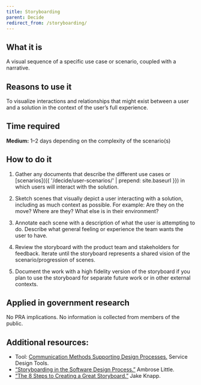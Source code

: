 ```yaml
---
title: Storyboarding
parent: Decide
redirect_from: /storyboarding/
---
```


## What it is

A visual sequence of a specific use case or scenario, coupled with a narrative.

## Reasons to use it

To visualize interactions and relationships that might exist between a user and a solution in the context of the user’s full experience.

## Time required

**Medium:** 1–2 days depending on the complexity of the scenario(s)

## How to do it

1. Gather any documents that describe the different use cases or [scenarios]({{ '/decide/user-scenarios/' | prepend: site.baseurl }}) in which users will interact with the solution.

2. Sketch scenes that visually depict a user interacting with a solution, including as much context as possible. For example: Are they on the move? Where are they? What else is in their environment?

3. Annotate each scene with a description of what the user is attempting to do. Describe what general feeling or experience the team wants the user to have.

4. Review the storyboard with the product team and stakeholders for feedback. Iterate until the storyboard represents a shared vision of the scenario/progression of scenes.

5. Document the work with a high fidelity version of the storyboard if you plan to use the storyboard for separate future work or in other external contexts.

## Applied in government research

No PRA implications. No information is collected from members of the public.

## Additional resources:
- Tool: [Communication Methods Supporting Design Processes.](http://www.servicedesigntools.org/tools/13) Service Design Tools.
- [“Storyboarding in the Software Design Process.”](http://uxmag.com/articles/storyboarding-in-the-software-design-process) Ambrose Little.
- [“The 8 Steps to Creating a Great Storyboard.”](http://www.fastcodesign.com/1672917/the-8-steps-to-creating-a-great-storyboard) Jake Knapp.
